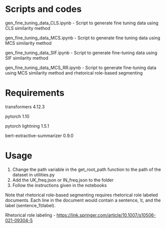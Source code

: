 # Scripts and codes

gen_fine_tuning_data_CLS.ipynb - Script to generate fine tuning data using CLS similarity method

gen_fine_tuning_data_MCS.ipynb - Script to generate fine tuning data using MCS similarity method

gen_fine_tuning_data_SIF.ipynb - Script to generate fine-tuning data using SIF similarity method

gen_fine_tuning_data_MCS_RR.ipynb - Script to generate fine-tuning data using MCS similarity method and rhetorical role-based segmenting


# Requirements

transformers  4.12.3

pytorch  1.10

pytorch lightning  1.5.1

bert-extractive-summarizer 0.9.0

# Usage

1. Change the path variable in the get_root_path function to the path of the dataset in utilities.py
2. Add the UK_freq.json or IN_freq.json to the folder
3. Follow the instructions given in the notebooks

Note that rhetorical role-based segmenting requires rhetorical role labeled documents. Each line in the document would contain a sentence, \t, and the label (sentence_1\tlabel).  

Rhetorical role labeling - https://link.springer.com/article/10.1007/s10506-021-09304-5 